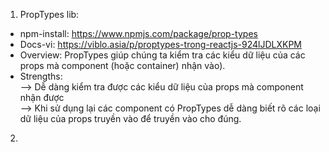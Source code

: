 1. PropTypes lib:

-   npm-install: https://www.npmjs.com/package/prop-types
-   Docs-vi: https://viblo.asia/p/proptypes-trong-reactjs-924lJDLXKPM
-   Overview: PropTypes giúp chúng ta kiểm tra các kiểu dữ liệu của các props mà component (hoặc container) nhận vào).
-   <div>Strengths: </div>
    <div>--> Dễ dàng kiểm tra được các kiểu dữ liệu của props mà component nhận được </div>
    <div>--> Khi sử dụng lại các component có PropTypes dễ dàng biết rõ các loại dữ liệu của props truyền vào để truyền vào cho đúng. </div>

2. 